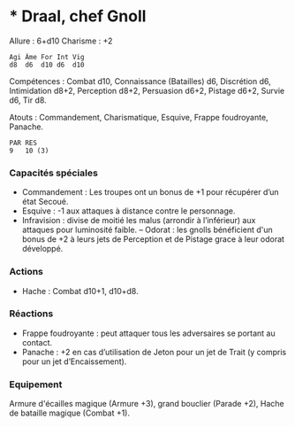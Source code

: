 
# * Draal, chef Gnoll

Allure : 6+d10
Charisme : +2

	Agi	Âme	For	Int	Vig
	d8	d6	d10	d6	d10

Compétences : Combat d10, Connaissance (Batailles) d6, Discrétion d6, Intimidation d8+2, Perception d8+2, Persuasion d6+2, Pistage d6+2, Survie d6, Tir d8.

Atouts : Commandement, Charismatique, Esquive, Frappe foudroyante, Panache.

	PAR	RES
	9	10 (3)

### Capacités spéciales
- Commandement : Les troupes ont un bonus de +1 pour récupérer d’un état Secoué.
- Esquive : -1 aux attaques à distance contre le personnage.
- Infravision : divise de moitié les malus (arrondir à l’inférieur) aux attaques pour luminosité faible.
– Odorat : les gnolls bénéficient d'un bonus de +2 à leurs jets de Perception  et de Pistage grace à leur odorat développé.

### Actions
- Hache : Combat d10+1, d10+d8.

### Réactions 
- Frappe foudroyante : peut attaquer tous les adversaires se portant au contact.
- Panache : +2 en cas d’utilisation de Jeton pour un jet de Trait (y compris pour un jet d’Encaissement).

### Equipement
Armure d'écailles magique (Armure +3), grand bouclier (Parade +2), Hache de bataille magique (Combat +1).
